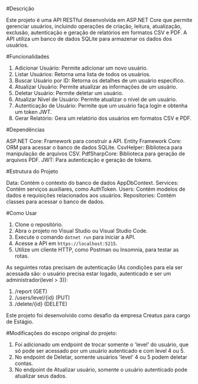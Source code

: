 #Descrição

Este projeto é uma API RESTful desenvolvida em ASP.NET Core que permite gerenciar usuários, incluindo operações de criação, leitura, atualização, exclusão, autenticação e geração de relatórios em formatos CSV e PDF. 
A API utiliza um banco de dados SQLite para armazenar os dados dos usuários.

#Funcionalidades

1. Adicionar Usuário: Permite adicionar um novo usuário.
2. Listar Usuários: Retorna uma lista de todos os usuários.
3. Buscar Usuário por ID: Retorna os detalhes de um usuário específico.
4. Atualizar Usuário: Permite atualizar as informações de um usuário.
5. Deletar Usuário: Permite deletar um usuário.
6. Atualizar Nível de Usuário: Permite atualizar o nível de um usuário.
7. Autenticação de Usuário: Permite que um usuário faça login e obtenha um token JWT.
8. Gerar Relatório: Gera um relatório dos usuários em formatos CSV e PDF.

#Dependências

ASP.NET Core: Framework para construir a API.
Entity Framework Core: ORM para acessar o banco de dados SQLite.
CsvHelper: Biblioteca para manipulação de arquivos CSV.
PdfSharpCore: Biblioteca para geração de arquivos PDF.
JWT: Para autenticação e geração de tokens.

#Estrutura do Projeto

Data: Contém o contexto do banco de dados AppDbContext.
Services: Contém serviços auxiliares, como AuthToken.
Users: Contém modelos de dados e requisições relacionados aos usuários.
Repositories: Contém classes para acessar o banco de dados.

#Como Usar

1. Clone o repositório.
2. Abra o projeto no Visual Studio ou Visual Studio Code.
3. Execute o comando `dotnet run` para iniciar a API.
4. Acesse a API em `https://localhost:5215`.
5. Utilize um cliente HTTP, como Postman ou Insomnia, para testar as rotas.

As seguintes rotas precisam de autenticação
(As condições para ela ser acessada são: o usuário precisa estar logado, autenticado e ser um administrador(level > 3)):

1. /report (GET)
2. /users/level/{id} (PUT)
3. /delete/{id} (DELETE)

Este projeto foi desenvolvido como desafio da empresa Creatus para cargo de Estágio.

#Modificações do escopo original do projeto:

1. Foi adicionado um endpoint de trocar somente o 'level' do usuário,
que só pode ser acessado por um usuário autenticado e com level 4 ou 5.
2. No endpoint de Deletar, somente usuários 'level' 4 ou 5 podem deletar contas.
3. No endpoint de Atualizar usuário, somente o usuário autenticado pode atualizar seus dados.
